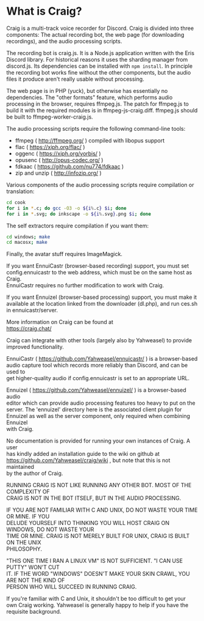 # What is Craig?
Craig is a multi-track voice recorder for Discord. Craig is divided into three
components: The actual recording bot, the web page (for downloading
recordings), and the audio processing scripts.

The recording bot is craig.js. It is a Node.js application written with
the Eris Discord library. For historical reasons it uses the sharding manager
from discord.js. Its dependencies can be installed with `npm install`. In
principle the recording bot works fine without the other components, but the
audio files it produce aren't really usable without processing.

The web page is in PHP (yuck), but otherwise has essentially no dependencies.
The "other formats" feature, which performs audio processing in the browser,
requires ffmpeg.js. The patch for ffmpeg.js to build it with the required
modules is in ffmpeg-js-craig.diff. ffmpeg.js should be built to
ffmpeg-worker-craig.js.

The audio processing scripts require the following command-line tools:

- ffmpeg ( http://ffmpeg.org/ ) compiled with libopus support
- flac ( https://xiph.org/flac/ )
- oggenc ( https://xiph.org/vorbis/ )
- opusenc ( http://opus-codec.org/ )
- fdkaac ( https://github.com/nu774/fdkaac )
- zip and unzip ( http://infozip.org/ )

Various components of the audio processing scripts require compilation or
translation:
```sh
cd cook
for i in *.c; do gcc -O3 -o ${i%.c} $i; done
for i in *.svg; do inkscape -o ${i%.svg}.png $i; done
```

The self extractors require compilation if you want them:
```sh
cd windows; make
cd macosx; make
```

Finally, the avatar stuff requires ImageMagick.  
  
If you want EnnuiCastr (browser-based recording) support, you must set  
config.ennuicastr to the web address, which must be on the same host as Craig.  
EnnuiCastr requires no further modification to work with Craig.  
  
If you want Ennuizel (browser-based processing) support, you must make it  
available at the location linked from the downloader (dl.php), and run ces.sh  
in ennuicastr/server.  
  
More information on Craig can be found at  
https://craig.chat/  
  
  
Craig can integrate with other tools (largely also by Yahweasel) to provide  
improved functionality.  
  
EnnuiCastr ( https://github.com/Yahweasel/ennuicastr/ ) is a browser-based  
audio capture tool which records more reliably than Discord, and can be used to  
get higher-quality audio if config.ennuicastr is set to an appropriate URL.  
  
Ennuizel ( https://github.com/Yahweasel/ennuizel/ ) is a browser-based audio  
editor which can provide audio processing features too heavy to put on the  
server. The 'ennuizel' directory here is the associated client plugin for  
Ennuizel as well as the server component, only required when combining Ennuizel  
with Craig.  
  
  
No documentation is provided for running your own instances of Craig. A user  
has kindly added an installation guide to the wiki on github at  
https://github.com/Yahweasel/craig/wiki , but note that this is not maintained  
by the author of Craig.  
  
RUNNING CRAIG IS NOT LIKE RUNNING ANY OTHER BOT. MOST OF THE COMPLEXITY OF  
CRAIG IS NOT IN THE BOT ITSELF, BUT IN THE AUDIO PROCESSING.  
  
IF YOU ARE NOT FAMILIAR WITH C AND UNIX, DO NOT WASTE YOUR TIME OR MINE. IF YOU  
DELUDE YOURSELF INTO THINKING YOU WILL HOST CRAIG ON WINDOWS, DO NOT WASTE YOUR  
TIME OR MINE. CRAIG IS NOT MERELY BUILT FOR UNIX, CRAIG IS BUILT ON THE UNIX  
PHILOSOPHY.  
  
"THIS ONE TIME I RAN A LINUX VM" IS NOT SUFFICIENT. "I CAN USE PUTTY" WON'T CUT  
IT. IF THE WORD "WINDOWS" DOESN'T MAKE YOUR SKIN CRAWL, YOU ARE NOT THE KIND OF  
PERSON WHO WILL SUCCEED IN RUNNING CRAIG.  
  
If you're familiar with C and Unix, it shouldn't be too difficult to get your  
own Craig working. Yahweasel is generally happy to help if you have the  
requisite background.  
  